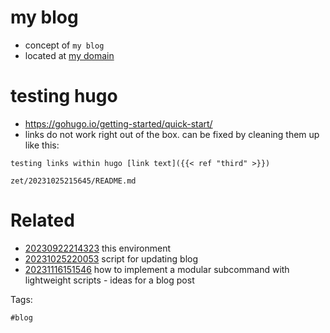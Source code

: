 # my blog

- concept of `my blog`
- located at [my domain](httos://nicklong.xyz)

# testing hugo
- https://gohugo.io/getting-started/quick-start/
- links do not work right out of the box. can be fixed by cleaning them up like this:
```
testing links within hugo [link text]({{< ref "third" >}})
```

` zet/20231025215645/README.md `

# Related

- [20230922214323](/zet/20230922214323/README.md) this environment
- [20231025220053](/zet/20231025220053/README.md) script for updating blog
- [20231116151546](/zet/20231116151546/README.md) how to implement a modular subcommand with lightweight scripts - ideas for a blog post

Tags:

    #blog

